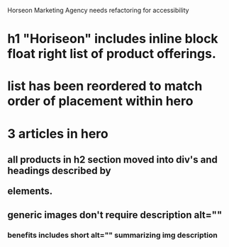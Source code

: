 Horseon Marketing Agency needs refactoring for accessibility
# h1 "Horiseon" includes inline block float right list of product offerings. 
# list has been reordered to match order of placement within hero
# 3 articles in hero
## all products in h2 section moved into div's and headings described by <p> elements.
## generic images don't require description alt=""
### benefits includes short alt="" summarizing img description
